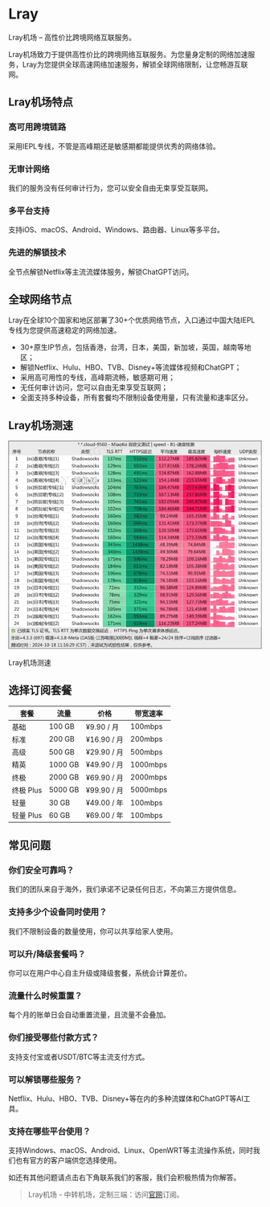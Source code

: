 # Lray

Lray机场 – 高性价比跨境网络互联服务。

Lray机场致力于提供高性价比的跨境网络互联服务。为您量身定制的网络加速服务，Lray为您提供全球高速网络加速服务，解锁全球网络限制，让您畅游互联网。

## Lray机场特点

### 高可用跨境链路

采用IEPL专线，不管是高峰期还是敏感期都能提供优秀的网络体验。

### 无审计网络

我们的服务没有任何审计行为，您可以安全自由无束享受互联网。

### 多平台支持

支持iOS、macOS、Android、Windows、路由器、Linux等多平台。

### 先进的解锁技术

全节点解锁Netflix等主流流媒体服务，解锁ChatGPT访问。

## 全球网络节点

Lray在全球10个国家和地区部署了30+个优质网络节点，入口通过中国大陆IEPL专线为您提供高速稳定的网络加速。

*   30+原生IP节点，包括香港，台湾，日本，美国，新加坡，英国，越南等地区；
*   解锁Netflix、Hulu、HBO、TVB、Disney+等流媒体视频和ChatGPT；
*   采用高可用性的专线，高峰期流畅，敏感期可用；
*   无任何审计访问，您可以自由无束享受互联网；
*   全面支持多种设备，所有套餐均不限制设备使用量，只有流量和速率区分。

## Lray机场测速

![Lray机场测速](1729771570.webp)

Lray机场测速

## 选择订阅套餐

| 套餐  | 流量  | 价格  | 带宽速率 |
| --- | --- | --- | --- |
| 基础  | 100 GB | ¥9.90 / 月 | 100mbps |
| 标准  | 200 GB | ¥16.90 / 月 | 200mbps |
| 高级  | 500 GB | ¥29.90 / 月 | 500mbps |
| 精英  | 1000 GB | ¥49.90 / 月 | 1000mbps |
| 终极  | 2000 GB | ¥69.90 / 月 | 2000mbps |
| 终极 Plus | 5000 GB | ¥99.90 / 月 | 5000mbps |
| 轻量  | 30 GB | ¥49.00 / 年 | 100mbps |
| 轻量 Plus | 60 GB | ¥69.00 / 年 | 100mbps |

## 常见问题

### 你们安全可靠吗？

我们的团队来自于海外，我们承诺不记录任何日志，不向第三方提供信息。

### 支持多少个设备同时使用？

我们不限制设备的数量使用，你可以共享给家人使用。

### 可以升/降级套餐吗？

你可以在用户中心自主升级或降级套餐，系统会计算差价。

### 流量什么时候重置？

每个月的账单日会自动重置流量，且流量不会叠加。

### 你们接受哪些付款方式？

支持支付宝或者USDT/BTC等主流支付方式。

### 可以解锁哪些服务？

Netflix、Hulu、HBO、TVB、Disney+等在内的多种流媒体和ChatGPT等AI工具。

### 支持在哪些平台使用？

支持Windows、macOS、Android、Linux、OpenWRT等主流操作系统，同时我们也有官方的客户端供您选择使用。

如还有其他问题请点击右下角联系我们的客服，我们会积极热情为你解答。

> Lray机场 - 中转机场，定制三端：访问[官网](https://jump.p6p.net/226)订阅。
